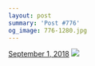 ```yaml
---
layout: post
summary: 'Post #776'
og_image: 776-1280.jpg
---
```


<p>
  <time>
    <a href="/776">September 1, 2018</a>
  </time>
  <a href="/776">
    <img src="{{ site.assets_url }}/776-640.jpg" srcset="{{ site.assets_url }}/776-320.jpg 320w, {{ site.assets_url }}/776-640.jpg 640w, {{ site.assets_url }}/776-960.jpg 960w, {{ site.assets_url }}/776-1280.jpg 1280w" sizes="(min-width: 700px) 50vw, calc(100vw - 2rem)" />
  </a>
</p>
